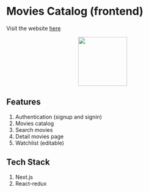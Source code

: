 # Movies Catalog (frontend)

Visit the website [here](https://iqbalpa-movies-catalog.vercel.app/)

<p align="center">
  <picture>
    <source media="(prefers-color-scheme: dark)" srcset="https://assets.vercel.com/image/upload/v1662130559/nextjs/Icon_dark_background.png">
    <img src="https://assets.vercel.com/image/upload/v1662130559/nextjs/Icon_light_background.png" height="128">
  </picture>
</p>

## Features
1. Authentication (signup and signin)
2. Movies catalog
3. Search movies
4. Detail movies page
5. Watchlist (editable)

## Tech Stack
1. Next.js
2. React-redux

